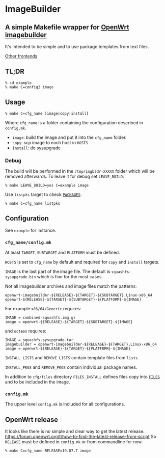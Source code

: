 # ImageBuilder

## A simple Makefile wrapper for [OpenWrt imagebuilder](https://openwrt.org/docs/guide-user/additional-software/imagebuilder)

It's intended to be simple and to use package templates from text files.

[Other frontends](https://openwrt.org/docs/guide-developer/imagebuilder_frontends)

## TL;DR
```
% cd example
% make C=config2 image
```

## Usage
```
% make C=cfg_name [image|copy|install]
```
Where `cfg_name` is a folder containing the configuration described in `config.mk`.

- `image`: build the image and put it into the `cfg_name` folder.
- `copy`: scp image to each host in `HOSTS`
- `install`: do sysupgrade


### Debug

The build will be performed in the `/tmp/imgbldr-XXXXX` folder which will be removed afterwards.
To leave it for debug set `LEAVE_BUILD`:
```
% make LEAVE_BUILD=yes C=example image
```


Use `listpks` target to check [`PACKAGES`](https://openwrt.org/docs/guide-user/additional-software/imagebuilder#packages_variable):

```
% make C=cfg_name listpks
```

## Configuration

See `example` for instance.

### `cfg_name/config.mk`

At least `TARGET`, `SUBTARGET` and `PLATFORM` must be defined.

`HOSTS` is set to `cfg_name` by default and required for `copy` and `install` targets.

`IMAGE` is the last part of the image file.
The default is `squashfs-sysupgrade.bin` which is fine for the most cases.

Not all imagebuilder archives and image files match the patterns:

`openwrt-imagebuilder-${RELEASE}-${TARGET}-${SUBTARGET}.Linux-x86_64`
`openwrt-${RELEASE}-${TARGET}-${SUBTARGET}-${PLATFORM}-${IMAGE}`

For example `x86/64/Generic` requires:

```
IMAGE = combined-squashfs.img.gz
image = openwrt-${RELEASE}-${TARGET}-${SUBTARGET}-${IMAGE}
```

and `octeon` requires:
```
IMAGE = squashfs-sysupgrade.tar
imagebuilder = openwrt-imagebuilder-${RELEASE}-${TARGET}.Linux-x86_64
image = openwrt-${RELEASE}-${TARGET}-${PLATFORM}-${IMAGE}
```

`INSTALL_LISTS` and `REMOVE_LISTS` contain template files from `lists`.

`INSTALL_PKGS` and `REMOVE_PKGS` contain individual package names.

In addition to `cfg/files` directory
`FILES_INSTALL` defines files copy into
[`FILES`](https://openwrt.org/docs/guide-user/additional-software/imagebuilder#files_variable)
and to be included in the image.

### `config.mk`
The upper level `config.mk` is included for all configurations.

## OpenWrt release
It looks like there is no simple and clear way to get the latest release.
https://forum.openwrt.org/t/how-to-find-the-latest-release-from-script
So `RELEASE` must be defined in `config.mk` or from commandline for now.
```
% make C=cfg_name RELEASE=19.07.7 image
```
